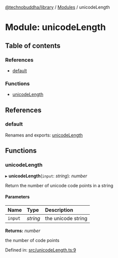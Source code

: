 [@technobuddha/library](../..) / [Modules](../Modules.md) / unicodeLength

# Module: unicodeLength

## Table of contents

### References

- [default](unicodelength.md#default)

### Functions

- [unicodeLength](unicodelength.md#unicodelength)

## References

### default

Renames and exports: [unicodeLength](unicodelength.md#unicodelength)

## Functions

### unicodeLength

▸ **unicodeLength**(`input`: *string*): *number*

Return the number of unicode code points in a string

#### Parameters

| Name | Type | Description |
| :------ | :------ | :------ |
| `input` | *string* | the unicode string |

**Returns:** *number*

the number of code points

Defined in: [src/unicodeLength.ts:9](../../src/unicodeLength.ts#L9)
